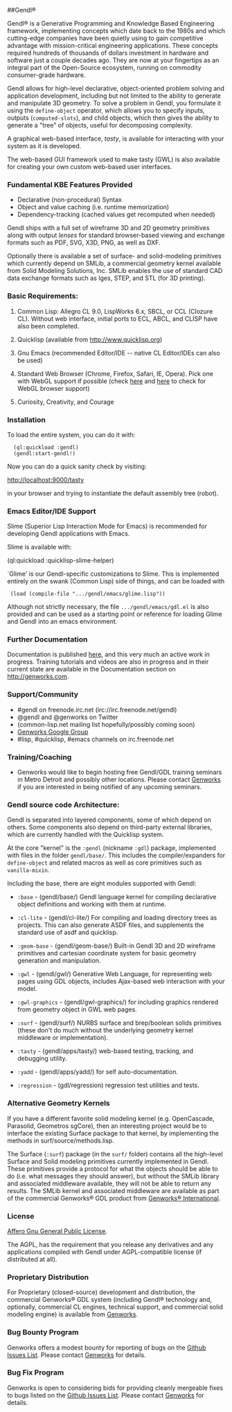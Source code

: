 
##Gendl®

Gendl® is a Generative Programming and Knowledge Based Engineering
framework, implementing concepts which date back to the 1980s and
which cutting-edge companies have been quietly using to gain
competitive advantage with mission-critical engineering
applications. These concepts required hundreds of thousands of dollars
investment in hardware and software just a couple decades ago. They
are now at your fingertips as an integral part of the Open-Source
ecosystem, running on commodity consumer-grade hardware.

Gendl allows for high-level declarative, object-oriented problem
solving and application development, including but not limited to the
ability to generate and manipulate 3D geometry. To solve a problem in
Gendl, you formulate it using the `define-object` operator, which
allows you to specify inputs, outputs (`computed-slots`), and child
objects, which then gives the ability to generate a "tree" of objects,
useful for decomposing complexity.

A graphical web-based interface, *tasty*, is available for interacting
with your system as it is developed.

The web-based GUI framework used to make tasty (GWL) is also available
for creating your own custom web-based user interfaces. 

### Fundamental KBE Features Provided

- Declarative (non-procedural) Syntax
- Object and value caching (i.e. runtime memorization)
- Dependency-tracking (cached values get recomputed when needed)

Gendl ships with a full set of wireframe 3D and 2D geometry primitives
along with output *lenses* for standard browser-based viewing and
exchange formats such as PDF, SVG, X3D, PNG, as well as DXF.

Optionally there is available a set of surface- and solid-modeling
primitives which currently depend on SMLib, a commercial geometry
kernel available from Solid Modeling Solutions, Inc. SMLib enables the
use of standard CAD data exchange formats such as Iges, STEP, and STL
(for 3D printing). 


### Basic Requirements:

 1. Common Lisp: Allegro CL 9.0, LispWorks 6.x, SBCL, or CCL (Clozure
    CL). Without web interface, initial ports to ECL, ABCL, and CLISP
    have also been completed. 

 2. Quicklisp (available from http://www.quicklisp.org)

 3. Gnu Emacs (recommended Editor/IDE -- native CL Editor/IDEs can
    also be used)

 4. Standard Web Browser (Chrome, Firefox, Safari, IE, Opera). Pick
    one with WebGL support if possible (check
    [here](http://www.x3dom.org/?page_id=9) and
    [here](http://www.x3dom.org/check/) to check for WebGL browser
    support)

 5. Curiosity, Creativity, and Courage


### Installation

 To load the entire system, you can do it with:

```common-lisp
  (ql:quickload :gendl)
  (gendl:start-gendl!)
```

Now you can do a quick sanity check by visiting:

  [http://localhost:9000/tasty](http://localhost:9000/tasty)

in your browser and trying to instantiate the default assembly tree
(robot).

### Emacs Editor/IDE Support

Slime (Superior Lisp Interaction Mode for Emacs) is recommended 
for developing Gendl applications with Emacs.  

Slime is available with:

   (ql:quickload :quicklisp-slime-helper)

`Glime' is our Gendl-specific customizations to Slime. This is
implemented entirely on the swank (Common Lisp) side of things, and
can be loaded with

 ```common-lisp
  (load (compile-file ".../gendl/emacs/glime.lisp"))
 ```

Although not strictly necessary, the file `.../gendl/emacs/gdl.el` is
also provided and can be used as a starting point or reference for
loading Glime and Gendl into an emacs environment.

### Further Documentation

Documentation is published
[here](http://genworks.com/downloads/tutorial.pdf), and this very much
an active work in progress. Training tutorials and videos are also in
progress and in their current state are available in the Documentation
section on http://genworks.com.


### Support/Community

* #gendl on freenode.irc.net (irc://irc.freenode.net/gendl)
* @gendl and @genworks on Twitter
* (common-lisp.net mailing list hopefully/possibly coming soon)
* [Genworks Google Group](http://groups.google.com/group/genworks)
* #lisp, #quicklisp, #emacs channels on irc.freenode.net

### Training/Coaching

* Genworks would like to begin hosting free Gendl/GDL training
  seminars in Metro Detroit and possibly other locations. Please
  contact [Genworks](http://genworks.com) if you are interested in
  being notified of any upcoming seminars.


### Gendl source code Architecture:

Gendl is separated into layered components, some of which depend on
others. Some components also depend on third-party external libraries,
which are currently handled with the Quicklisp system.

At the core "kernel" is the `:gendl` (nickname `:gdl`) package,
implemented with files in the folder `gendl/base/`. This includes the
compiler/expanders for `define-object` and related macros as well as
core primitives such as `vanilla-mixin`.

Including the base, there are eight modules supported with Gendl:


* `:base` - (gendl/base/) Gendl language kernel for compiling
     declarative object definitions and working with them at runtime.

* `:cl-lite` - (gendl/cl-lite/) For compiling and loading directory
     trees as projects. This can also generate ASDF files, and
     supplements the standard use of asdf and quicklisp.

* `:geom-base` - (gendl/geom-base/) Built-in Gendl 3D and 2D wireframe
      primitives and cartesian coordinate system for basic geometry
      generation and manipulation.


* `:gwl` - (gendl/gwl/) Generative Web Language, for representing web pages
       using GDL objects, includes Ajax-based web interaction with
       your model.


* `:gwl-graphics` - (gendl/gwl-graphics/) for including graphics
     rendered from geometry object in GWL web pages.

* `:surf` - (gendl/surf/) NURBS surface and brep/boolean solids
      primitives (these don't do much without the underlying geometry
      kernel middleware or implementation).

* `:tasty` - (gendl/apps/tasty/) web-based testing, tracking, and
   debugging utility. 

* `:yadd` - (gendl/apps/yadd/) for self auto-documentation.

* `:regression` - (gdl/regression) regression test utilities and tests.


### Alternative Geometry Kernels

If you have a different favorite solid modeling kernel
(e.g. OpenCascade, Parasolid, Geometros sgCore), then an interesting
project would be to interface the existing Surface package to that
kernel, by implementing the methods in surf/source/methods.lisp.

The Surface (`:surf`) package (in the `surf/` folder) contains all the
high-level Surface and Solid modeling primitives currently implemented
in Gendl. These primitives provide a protocol for what the objects
should be able to do (i.e. what messages they should answer), but
without the SMLib library and associated middleware available, they
will not be able to return any results.  The SMLib kernel and
associated middleware are available as part of the commercial
Genworks® GDL product from [Genworks®
International](http://genworks.com).


### License

[Affero Gnu General Public License](http://www.gnu.org/licenses/agpl.txt).

The AGPL, has the requirement that you release any derivatives and any
applications compiled with Gendl under AGPL-compatible license (if
distributed at all).


### Proprietary Distribution

For Proprietary (closed-source) development and distribution, the
commercial Genworks® GDL system (including Gendl® technology and,
optionally, commercial CL engines, technical support, and commercial
solid modeling engine) is available from [Genworks](http://genworks.com). 


### Bug Bounty Program

Genworks offers a modest bounty for reporting of bugs on the [Github
Issues
List](https://github.com/genworks/gendl/issues?state=open). Please
contact [Genworks](http://genworks.com) for details.

### Bug Fix Program

Genworks is open to considering bids for providing cleanly mergeable
fixes to bugs listed on the [Github Issues
List](https://github.com/genworks/gendl/issues?state=open). Please
contact [Genworks](http://genworks.com) for details.


